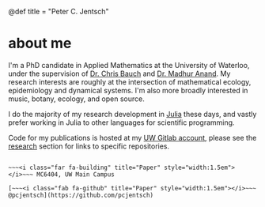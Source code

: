 @def title = "Peter C. Jentsch"

# about me

I'm a PhD candidate in Applied Mathematics at the University of Waterloo, under the supervision of [Dr. Chris Bauch](https://www.math.uwaterloo.ca/~cbauch/) and [Dr. Madhur Anand](https://ses.uoguelph.ca/people/madhur-anand). My research interests are roughly at the intersection of mathematical ecology, epidemiology and dynamical systems.
I'm also more broadly interested in music, botany, ecology, and open source. 

I do the majority of my research development in [Julia](https://julialang.org/) these days, and vastly prefer working in Julia to other languages for scientific programming.

Code for my publications is hosted at my [UW Gitlab account](https://git.uwaterloo.ca/pjentsch), please see the [research](/cv) section for links to specific repositories.



~~~<i class="fa fa-envelope" title="Paper" style="width:1.5em"></i>~~~ (firstinitial)(lastname)@uwaterloo.ca

~~~<i class="far fa-building" title="Paper" style="width:1.5em"></i>~~~ MC6404, UW Main Campus

[~~~<i class="fab fa-github" title="Paper" style="width:1.5em"></i>~~~ @pcjentsch](https://github.com/pcjentsch)





